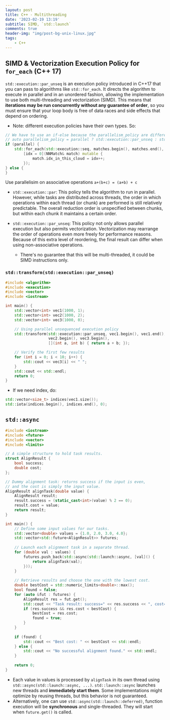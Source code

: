 ```yaml
---
layout: post
title: C++ - Multithreading
date: '2023-02-19 13:19'
subtitle: SIMD, `std::launch`
comments: true
header-img: "img/post-bg-unix-linux.jpg"
tags:
    - C++
---
```


## SIMD & Vectorization Execution Policy for `for_each` (C++ 17)

`std::execution::par_unseq` is an execution policy introduced in C++17 that you can pass to algorithms like `std::for_each`. It directs the algorithm to execute in parallel and in an unordered fashion, allowing the implementation to use both multi-threading and vectorization (SIMD). This means that **iterations may be run concurrently without any guarantee of order**, so you must ensure that your loop body is free of data races and side effects that depend on ordering.

- Note: different execution policies have their own types. So:

```cpp
// We have to use an if-else because the parallelism_policy are different types
// auto parallelism_policy = parallel ? std::execution::par_unseq : std::execution::seq;
if (parallel) {
    std::for_each(std::execution::seq, matches.begin(), matches.end(), 
        [idx = 0](NNMatch& match) mutable {
            match.idx_in_this_cloud = idx++;
        });
} else {
}
```

Use parallelisim on associative operations `a+(b+c) = (a+b) + c`

- `std::execution::par`: This policy tells the algorithm to run in parallel. However, while tasks are distributed across threads, the order in which operations within each thread (or chunk) are performed is still relatively predictable. The overall reduction order is unspecified between chunks, but within each chunk it maintains a certain order.

- `std::execution::par_unseq`: This policy not only allows parallel execution but also permits vectorization. Vectorization may rearrange the order of operations even more freely for performance reasons. Because of this extra level of reordering, the final result can differ when using non-associative operations.
    - There's no guarantee that this will be multi-threaded, it could be SIMD instructions only.

### `std::transform(std::execution::par_unseq)`

```cpp
#include <algorithm>
#include <execution>
#include <vector>
#include <iostream>

int main() {
    std::vector<int> vec1(1000, 1);
    std::vector<int> vec2(1000, 2);
    std::vector<int> vec3(1000, 0);

    // Using parallel unsequenced execution policy
    std::transform(std::execution::par_unseq, vec1.begin(), vec1.end(),
                   vec2.begin(), vec3.begin(),
                   [](int a, int b) { return a + b; });

    // Verify the first few results
    for (int i = 0; i < 10; i++) {
        std::cout << vec3[i] << " ";
    }
    std::cout << std::endl;
    return 0;
}
```

- If we need index, do:

```cpp
std::vector<size_t> indices(vec1.size());
std::iota(indices.begin(), indices.end(), 0);
```

## `std::async`

```cpp
#include <iostream>
#include <future>
#include <vector>
#include <limits>

// A simple structure to hold task results.
struct AlignResult {
    bool success;
    double cost;
};

// Dummy alignment task: returns success if the input is even,
// and the cost is simply the input value.
AlignResult alignTask(double value) {
    AlignResult result;
    result.success = (static_cast<int>(value) % 2 == 0);
    result.cost = value;  
    return result;
}

int main() {
    // Define some input values for our tasks.
    std::vector<double> values = {1.0, 2.0, 3.0, 4.0};
    std::vector<std::future<AlignResult>> futures;
    
    // Launch each alignment task in a separate thread.
    for (double val : values) {
        futures.push_back(std::async(std::launch::async, [val]() {
            return alignTask(val);
        }));
    }
    
    // Retrieve results and choose the one with the lowest cost.
    double bestCost = std::numeric_limits<double>::max();
    bool found = false;
    for (auto &fut : futures) {
        AlignResult res = fut.get();
        std::cout << "Task result: success=" << res.success << ", cost=" << res.cost << std::endl;
        if (res.success && res.cost < bestCost) {
            bestCost = res.cost;
            found = true;
        }
    }
    
    if (found) {
        std::cout << "Best cost: " << bestCost << std::endl;
    } else {
        std::cout << "No successful alignment found." << std::endl;
    }
    
    return 0;
}
```

-  Each value in values is processed by `alignTask` in its own thread using `std::async(std::launch::async, ...)`. `std::launch::async` launches new threads and **immediately start them**. Some implementations might optimize by reusing threads, but this behavior is not guaranteed.
- Alternatively, one can use `std::async(std::launch::deferred)`, function execution will be **synchronous** and single-threaded. They will start when `future.get()` is called. 
